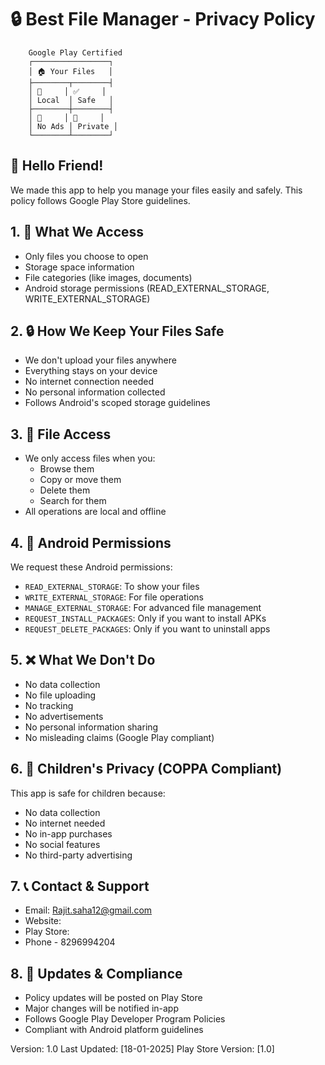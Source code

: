 # 🔒 Best File Manager - Privacy Policy

```ascii
    Google Play Certified
    ┌─────────────────┐
    │ 🏠 Your Files   │
    ├────────┬────────┤
    │ 📱     │ ✅     │
    │ Local  │ Safe   │
    ├────────┼────────┤
    │ 🚫     │ 🔐     │
    │ No Ads │ Private │
    └────────┴────────┘
```

## 👋 Hello Friend!

We made this app to help you manage your files easily and safely. This policy follows Google Play Store guidelines.

## 1. 📱 What We Access
- Only files you choose to open
- Storage space information
- File categories (like images, documents)
- Android storage permissions (READ_EXTERNAL_STORAGE, WRITE_EXTERNAL_STORAGE)

## 2. 🔒 How We Keep Your Files Safe
- We don't upload your files anywhere
- Everything stays on your device
- No internet connection needed
- No personal information collected
- Follows Android's scoped storage guidelines

## 3. 📂 File Access
- We only access files when you:
  - Browse them
  - Copy or move them
  - Delete them
  - Search for them
- All operations are local and offline

## 4. 🎯 Android Permissions
We request these Android permissions:
- `READ_EXTERNAL_STORAGE`: To show your files
- `WRITE_EXTERNAL_STORAGE`: For file operations
- `MANAGE_EXTERNAL_STORAGE`: For advanced file management
- `REQUEST_INSTALL_PACKAGES`: Only if you want to install APKs
- `REQUEST_DELETE_PACKAGES`: Only if you want to uninstall apps

## 5. ❌ What We Don't Do
- No data collection
- No file uploading
- No tracking
- No advertisements
- No personal information sharing
- No misleading claims (Google Play compliant)

## 6. 👥 Children's Privacy (COPPA Compliant)
This app is safe for children because:
- No data collection
- No internet needed
- No in-app purchases
- No social features
- No third-party advertising

## 7. 📞 Contact & Support
- Email: Rajit.saha12@gmail.com
- Website: 
- Play Store:
- Phone - 8296994204
 

## 8. 🔄 Updates & Compliance
- Policy updates will be posted on Play Store
- Major changes will be notified in-app
- Follows Google Play Developer Program Policies
- Compliant with Android platform guidelines

Version: 1.0
Last Updated: [18-01-2025]
Play Store Version: [1.0] 
